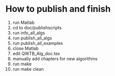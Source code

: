 # How to publish and finish

1. run Matlab
2. cd to doc/publishscripts
3. run info_all_algs
4. run publish_all_algs
5. run publish_all_examples
6. close Matlab
7. edit QWTB_Alg_doc.tex
8. manually add chapters for new algorithms
9. run make
10. run make clean

